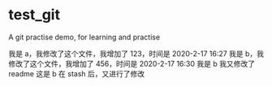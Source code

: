 # test_git
A git practise demo, for learning and practise

我是 a，我修改了这个文件，我增加了 123，时间是 2020-2-17 16:27
我是 b，我修改了这个文件，我增加了 456，时间是 2020-2-17 16:30
我是 b 我又修改了 readme
这是 b 在 stash 后，又进行了修改

